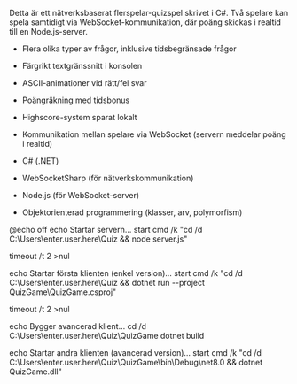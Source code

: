 Detta är ett nätverksbaserat flerspelar-quizspel skrivet i C#. Två spelare kan spela samtidigt via WebSocket-kommunikation, där poäng skickas i realtid till en Node.js-server.

- Flera olika typer av frågor, inklusive tidsbegränsade frågor
- Färgrikt textgränssnitt i konsolen
- ASCII-animationer vid rätt/fel svar
- Poängräkning med tidsbonus
- Highscore-system sparat lokalt
- Kommunikation mellan spelare via WebSocket (servern meddelar poäng i realtid)

- C# (.NET)
- WebSocketSharp (för nätverkskommunikation)
- Node.js (för WebSocket-server)
- Objektorienterad programmering (klasser, arv, polymorfism)

@echo off
echo Startar servern...
start cmd /k "cd /d C:\Users\enter.user.here\Quiz && node server.js"

timeout /t 2 >nul

echo Startar första klienten (enkel version)...
start cmd /k "cd /d C:\Users\enter.user.here\Quiz && dotnet run --project QuizGame\QuizGame.csproj"

timeout /t 2 >nul

echo Bygger avancerad klient...
cd /d C:\Users\enter.user.here\Quiz\QuizGame
dotnet build

echo Startar andra klienten (avancerad version)...
start cmd /k "cd /d C:\Users\enter.user.here\Quiz\QuizGame\bin\Debug\net8.0 && dotnet QuizGame.dll"